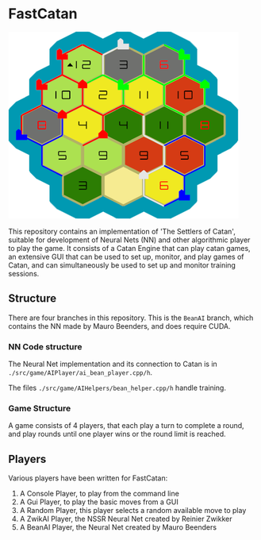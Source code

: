 # FastCatan

![This image contains an example of a catan game played with FastCatan, with streets, villages, and cities.](./various/board.png "Board of Catan")

This repository contains an implementation of 'The Settlers of Catan',
suitable for development of Neural Nets (NN) and other algorithmic player to play the game.
It consists of a Catan Engine that can play catan games,
an extensive GUI that can be used to set up, monitor, and play games of Catan,
and can simultaneously be used to set up and monitor training sessions.

## Structure

There are four branches in this repository. This is the `BeanAI` branch, which contains the NN made by Mauro Beenders, and does require CUDA.

### NN Code structure

The Neural Net implementation and its connection to Catan is in `./src/game/AIPlayer/ai_bean_player.cpp/h`. 

The files `./src/game/AIHelpers/bean_helper.cpp/h` handle training.

### Game Structure

A game consists of 4 players, that each play a turn to complete a round, and play rounds until one player wins or the round limit is reached.

## Players

Various players have been written for FastCatan:

1. A Console Player, to play from the command line
2. A Gui Player, to play the basic moves from a GUI
3. A Random Player, this player selects a random available move to play
4. A ZwikAI Player, the NSSR Neural Net created by Reinier Zwikker
5. A BeanAI Player, the Neural Net created by Mauro Beenders
